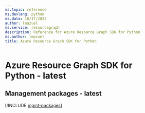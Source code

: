 ```yaml
---
ms.topic: reference
ms.devlang: python
ms.data: 10/17/2022
author: lmazuel
ms.service: resourcegraph
description: Reference for Azure Resource Graph SDK for Python
ms.author: lmazuel
title: Azure Resource Graph SDK for Python
---
```

# Azure Resource Graph SDK for Python - latest

## Management packages - latest
[!INCLUDE [mgmt-packages](resource-graph-mgmt-index.md)]